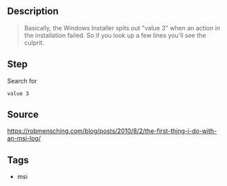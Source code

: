## Description

>Basically, the Windows Installer spits out "value 3" when an action in the installation failed. So if you look up a few lines you'll see the culprit.

## Step

Search for
```
value 3
```

## Source
https://robmensching.com/blog/posts/2010/8/2/the-first-thing-i-do-with-an-msi-log/



## Tags
- msi
